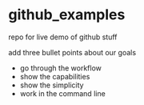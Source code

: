 # github_examples
repo for live demo of github stuff

add three bullet points about our goals
* go through the workflow
* show the capabilities
* show the simplicity
* work in the command line
